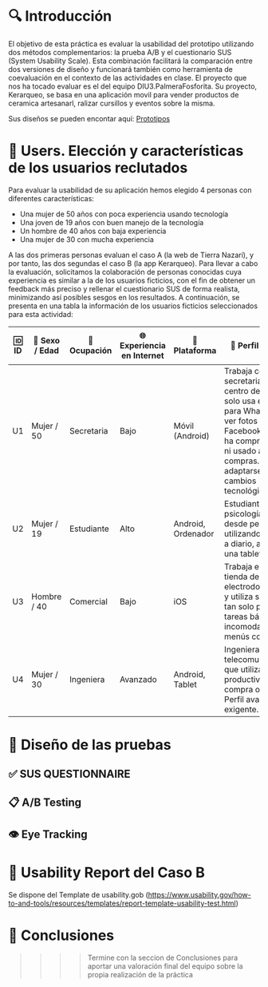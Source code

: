 # 🔍 Introducción
El objetivo de esta práctica es evaluar la usabilidad del prototipo utilizando dos métodos complementarios: la prueba A/B y el cuestionario SUS (System Usability Scale). Esta combinación facilitará la comparación entre dos versiones de diseño y funcionará también como herramienta de coevaluación en el contexto de las actividades en clase.
El proyecto que nos ha tocado evaluar es el del equipo DIU3.PalmeraFosforita. Su proyecto, Kerarqueo, se basa en una aplicación movil para vender productos de ceramica artesanarl, ralizar cursillos y eventos sobre la misma. 

Sus diseños se pueden encontar aquí: [Prototipos](https://www.figma.com/proto/RmxUR8LE3bxbivaD4IAYlw/layout_hi-fi?node-id=2-359&t=LVN78XnzukW0aWbK-1&scaling=scale-down&content-scaling=fixed&page-id=0%3A1)

# 👥 Users. Elección y características de los usuarios reclutados
Para evaluar la usabilidad de su aplicación hemos elegido 4 personas con diferentes características:
- Una mujer de 50 años con poca experiencia usando tecnología
- Una joven de 19 años con buen manejo de la tecnología
- Un hombre de 40 años con baja experiencia
- Una mujer de 30 con mucha experiencia

A las dos primeras personas evaluan el caso A (la web de Tierra Nazarí), y por tanto, las dos segundas el caso B (la app Kerarqueo). Para llevar a cabo la evaluación, solicitamos la colaboración de personas conocidas cuya experiencia es similar a la de los usuarios ficticios, con el fin de obtener un feedback más preciso y rellenar el cuestionario SUS de forma realista, minimizando así posibles sesgos en los resultados. A continuación, se presenta en una tabla la información de los usuarios ficticios seleccionados para esta actividad:

| 🆔 ID | 👤 Sexo / Edad | 💼 Ocupación | 🌐 Experiencia en Internet | 📱 Plataforma | 🧩 Perfil cubierto | 🧪 Test | 📊 SUS Score |
|------|----------------|--------------|----------------------------|----------------|--------------------|---------|---------------|
| U1   | Mujer / 50     | Secretaria   | Bajo                       | Móvil (Android) | Trabaja como secretaria en un centro de salud y solo usa el móvil para WhatsApp y ver fotos en Facebook. Nunca ha comprado online ni usado apps de compras. Le cuesta adaptarse a cambios tecnológicos. | A       | --            |
| U2   | Mujer / 19    | Estudiante   | Alto                       | Android, Ordenador | Estudiante de psicología. Lleva desde pequeña utilizando su movil a diario, además de una tablet y un PC. | A       | --            |
| U3   | Hombre / 40    | Comercial    | Bajo                       | iOS              | Trabaja en una tienda de electrodomésticos y utiliza su iPhone tan solo para las tareas básicas. Le incomodan los menús complejos. | B       | --            |
| U4   | Mujer / 30     | Ingeniera    | Avanzado                   | Android, Tablet  | Ingeniera de telecomunicaciones que utiliza apps de productividad y compra online. Perfil avanzado y exigente. | B       | --            |


# 🧪 Diseño de las pruebas

## ✅ SUS QUESTIONNAIRE

## 📋 A/B Testing

## 👁️ Eye Tracking

# 🧾 Usability Report del Caso B

Se dispone del Template de usability.gob (https://www.usability.gov/how-to-and-tools/resources/templates/report-template-usability-test.html) 

# 🧠 Conclusiones

>>>> Termine con la seccion de Conclusiones para aportar una valoración final del equipo sobre la propia realización de la práctica
